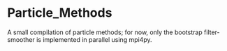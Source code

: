 # Particle_Methods
A small compilation of particle methods; for now, only the bootstrap filter-smoother is implemented in parallel using mpi4py.
